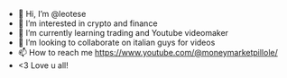 - 👋 Hi, I’m @leotese
- 👀 I’m interested in crypto and finance
- 🌱 I’m currently learning trading and Youtube videomaker
- 💞️ I’m looking to collaborate on italian guys for videos
- 📫 How to reach me https://www.youtube.com/@moneymarketpillole/
- <3 Love u all!

<!---
leotese/leotese is a ✨ special ✨ repository because its `README.md` (this file) appears on your GitHub profile.
You can click the Preview link to take a look at your changes.
--->
